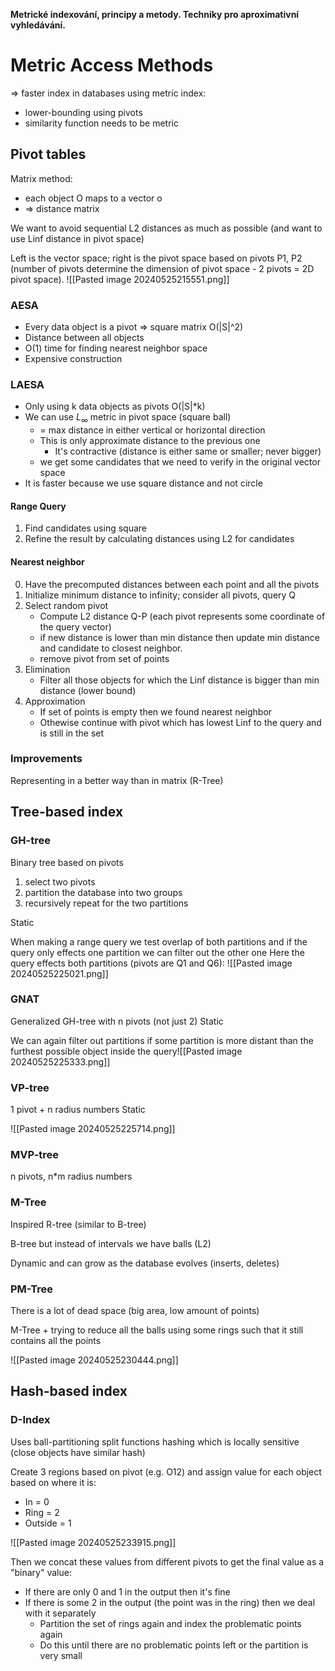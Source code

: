 **Metrické indexování, principy a metody. Techniky pro aproximativní vyhledávání.**

# Metric Access Methods
=> faster index in databases using metric index:
- lower-bounding using pivots
- similarity function needs to be metric
## Pivot tables
Matrix method:
- each object O maps to a vector o
- => distance matrix

We want to avoid sequential L2 distances as much as possible (and want to use Linf distance in pivot space)

Left is the vector space; right is the pivot space based on pivots P1, P2 (number of pivots determine the dimension of pivot space - 2 pivots = 2D pivot space). ![[Pasted image 20240525215551.png]]
### AESA
- Every data object is a pivot => square matrix O(|S|^2)
- Distance between all objects
- O(1) time for finding nearest neighbor space
- Expensive construction
### LAESA
- Only using k data objects as pivots O(|S|\*k)
- We can use $L_{\infty}$ metric in pivot space (square ball)
	- = max distance in either vertical or horizontal direction
	- This is only approximate distance to the previous one
		- It's contractive (distance is either same or smaller; never bigger)
	- we get some candidates that we need to verify in the original vector space
- It is faster because we use square distance and not circle
#### Range Query
1. Find candidates using square
2. Refine the result by calculating distances using L2 for candidates
#### Nearest neighbor
0. Have the precomputed distances between each point and all the pivots
1. Initialize minimum distance to infinity; consider all pivots, query Q
2. Select random pivot
	- Compute L2 distance Q-P (each pivot represents some coordinate of the query vector)
	- if new distance is lower than min distance then update min distance and candidate to closest neighbor.
	- remove pivot from set of points
3. Elimination
	- Filter all those objects for which the Linf distance is bigger than min distance (lower bound)
4. Approximation
	- If set of points is empty then we found nearest neighbor
	- Othewise continue with pivot which has lowest Linf to the query and is still in the set
### Improvements
Representing in a better way than in matrix (R-Tree)
## Tree-based index
### GH-tree
Binary tree based on pivots
1. select two pivots
2. partition the database into two groups
3. recursively repeat for the two partitions

Static

When making a range query we test overlap of both partitions and if the query only effects one partition we can filter out the other one
Here the query effects both partitions (pivots are Q1 and Q6): ![[Pasted image 20240525225021.png]]

### GNAT
Generalized GH-tree with n pivots (not just 2) 
Static

We can again filter out partitions if some partition is more distant than the furthest possible object inside the query![[Pasted image 20240525225333.png]]

### VP-tree
1 pivot + n radius numbers
Static

![[Pasted image 20240525225714.png]]

### MVP-tree
n pivots, n\*m radius numbers
### M-Tree
Inspired R-tree (similar to B-tree)

B-tree but instead of intervals we have balls (L2)

Dynamic and can grow as the database evolves (inserts, deletes)
### PM-Tree
There is a lot of dead space (big area, low amount of points)

M-Tree + trying to reduce all the balls using some rings such that it still contains all the points

![[Pasted image 20240525230444.png]]

## Hash-based index
### D-Index
Uses ball-partitioning split functions hashing which is locally sensitive (close objects have similar hash)

Create 3 regions based on pivot (e.g. O12) and assign value for each object based on where it is:
- In = 0
- Ring = 2
- Outside = 1

![[Pasted image 20240525233915.png]]

Then we concat these values from different pivots to get the final value as a "binary" value:
- If there are only 0 and 1 in the output then it's fine
- If there is some 2 in the output (the point was in the ring) then we deal with it separately
	- Partition the set of rings again and index the problematic points again
	- Do this until there are no problematic points left or the partition is very small